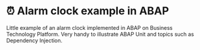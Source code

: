 # :alarm_clock: Alarm clock example in ABAP

Little example of an alarm clock implemented in ABAP on Business Technology Platform. Very handy to illustrate ABAP Unit and topics such as Dependency Injection.
